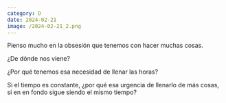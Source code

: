 ```yaml
--- 
category: D 
date: 2024-02-21 
image: /2024-02-21_2.png 
--- 
```


Pienso mucho en la obsesión que tenemos con hacer muchas cosas. 

¿De dónde nos viene?

¿Por qué tenemos esa necesidad de llenar las horas?

Si el tiempo es constante, ¿por qué esa urgencia de llenarlo de más cosas, si en en fondo sigue siendo el mismo tiempo?